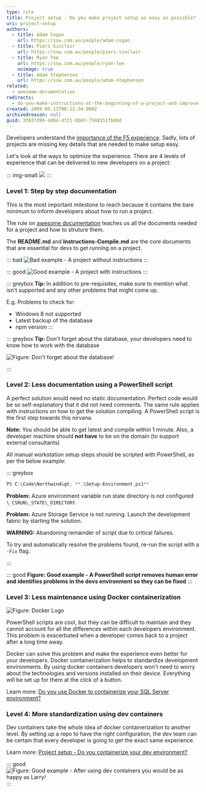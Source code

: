 ```yaml
---
type: rule
title: Project setup - Do you make project setup as easy as possible?
uri: project-setup
authors:
  - title: Adam Cogan
    url: https://ssw.com.au/people/adam-cogan
  - title: Piers Sinclair
    url: https://ssw.com.au/people/piers-sinclair
  - title: Ryan Tee
    url: https://ssw.com.au/people/ryan-tee
    noimage: true
  - title: Adam Stephensen
    url: https://ssw.com.au/people/adam-stephensen
related:
  - awesome-documentation
redirects:
  - do-you-make-instructions-at-the-beginning-of-a-project-and-improve-them-gradually
created: 2009-05-13T06:12:34.000Z
archivedreason: null
guid: 3f837d99-dd94-4f21-8b07-7348151fb89d
---
```

Developers understand the [importance of the F5 experience](/developer-experience). Sadly, lots of projects are missing key details that are needed to make setup easy.

Let's look at the ways to optimize the experience. There are 4 levels of experience that can be delivered to new developers on a project:

<!--endintro-->

::: img-small
![](f5-key.png)
:::

### Level 1: Step by step documentation

This is the most important milestone to reach because it contains the bare minimum to inform developers about how to run a project.

The rule on [awesome documentation](/awesome-documentation) teaches us all the documents needed for a project and how to struture them.

The **README.md** and **Instructions-Compile.md** are the core documents that are essential for devs to get running on a project.

::: bad
![Bad example - A project without instructions](ProjectDocumentationBadExample.png)
:::

::: good
![Good example - A project with instructions](ProjectDocumentationGoodExample.png)
:::

::: greybox
**Tip:** In addition to pre-requisites, make sure to mention what isn't supported and any other problems that might come up.

E.g. Problems to check for:

* Windows 8 not supported
* Latest backup of the database
* npm version
  :::

::: greybox
**Tip:** Don't forget about the database, your developers need to know how to work with the database

![Figure: Don't forget about the database!](EFCoreMigrations.png)

:::

### Level 2: Less documentation using a PowerShell script

A perfect solution would need no static documentation. Perfect code would be so self-explanatory that it did not need comments. The same rule applies with instructions on how to get the solution compiling. A PowerShell script is the first step towards this nirvana.

**Note:** You should be able to get latest and compile within 1 minute. Also, a developer machine should **not have** to be on the domain (to support external consultants)

All manual workstation setup steps should be scripted with PowerShell, as per the below example:

::: greybox 

```powershell
PS C:\Code\Northwind&gt; **.\Setup-Environment.ps1**
```

**Problem:** Azure environment variable run state directory is not configured `\_CSRUN\_STATE\_DIRECTORY`.

**Problem:** Azure Storage Service is not running. Launch the development fabric by starting the solution.

**WARNING:** Abandoning remainder of script due to critical failures.

To try and automatically resolve the problems found, re-run the script with a `-Fix` flag.

:::

::: good
**Figure: Good example - A PowerShell script removes human error and identifies problems in the devs environment so they can be fixed**
:::

### Level 3: Less maintenance using Docker containerization

![Figure: Docker Logo](docker-logo.png)

PowerShell scripts are cool, but they can be difficult to maintain and they cannot account for all the differences within each developers environment. This problem is exacerbated when a developer comes back to a project after a long time away.

Docker can solve this problem and make the experience even better for your developers. Docker containerization helps to standardize development environments. By using docker containers developers won't need to worry about the technologies and versions installed on their device. Everything will be set up for them at the click of a button.

Learn more: [Do you use Docker to containerize your SQL Server environment?](/containerize-sql-server)

### Level 4: More standardization using dev containers

Dev containers take the whole idea of docker containerization to another level. By setting up a repo to have the right configuration, the dev team can be certain that every developer is going to get the exact same experience. 

Learn more: [Project setup - Do you containerize your dev environment?](/dev-containers)

::: good
![Figure: Good example - After using dev containers you would be as happy as Larry!](HappyDevs.png)
:::
